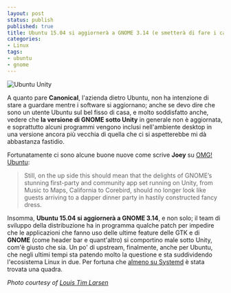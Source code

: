 ```yaml
---
layout: post
status: publish
published: true
title: Ubuntu 15.04 si aggiornerà a GNOME 3.14 (e smetterà di fare i capricci, forse)
categories:
- Linux
tags:
- ubuntu
- gnome
---
```


![Ubuntu Unity](https://farm8.staticflickr.com/7195/6875991791_52036ca326_o_d.png)

A quanto pare **Canonical**, l'azienda dietro Ubuntu, non ha intenzione di stare a guardare mentre i software si aggiornano; anche se devo dire che sono un utente Ubuntu sul bel fisso di casa, e molto soddisfatto anche, vedere che **la versione di GNOME sotto Unity** in generale non è aggiornata, e soprattutto alcuni programmi vengono inclusi nell'ambiente desktop in una versione ancora più vecchia di quella che ci si aspetterebbe mi dà abbastanza fastidio.

Fortunatamente ci sono alcune buone nuove come scrive **Joey** su [OMG! Ubuntu](http://www.omgubuntu.co.uk/2014/12/ubuntu-15-04-include-gnome-3-14-updates-default-apps):

> Still, on the up side this should mean that the delights of GNOME’s stunning first-party and community app set running on Unity, from Music to Maps, California to Corebird, should no longer look like guests arriving to a dapper dinner party in hastily constructed fancy dress.

Insomma, **Ubuntu 15.04 si aggiornerà a GNOME 3.14**, e non solo; il team di sviluppo della distribuzione ha in programma qualche patch per impedire che le applicazioni che fanno uso delle ultime feature delle GTK e di **GNOME** (come header bar e quant'altro) si comportino male sotto Unity, com'è giusto che sia. Un po' di upstream, finalmente, anche per Ubuntu, che negli ultimi tempi sta patendo molto la questione e sta suddividendo l'ecosistema Linux in due. Per fortuna che [almeno su Systemd](http://www.markshuttleworth.com/archives/1316) è stata trovata una quadra.

_Photo courtesy of  [Louis Tim Larsen](https://www.flickr.com/photos/runontuxpower/6875991791/)_